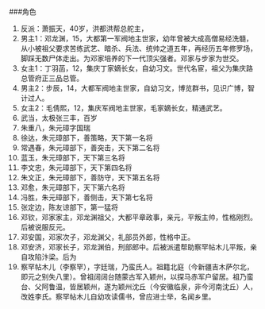 ###角色
1. 反派：萧振天，40岁，洪都洪帮总舵主，
2. 男主1：邓龙渊，15，大都第一军阀地主世家，幼年曾被大成高僧易经洗髓，从小被祖父要求苦练武艺、暗杀、兵法、统帅之道五年，再经历五年修罗场，脚踩无数尸体走出。为邓家培养的下一代顶尖强者。邓家与步家为世交。
3. 女主1：丁羽菡，12，集庆丁家嫡长女，自幼习文。世代名宦，祖父为集庆路总管府正三品总管。
4. 男主2：步辰，14，大都军阀地主世家，自幼习文，博览群书，见识广博，智计过人。
5. 女主2：毛倩熙，12，集庆军阀地主世家，毛家嫡长女，精通武艺。
6. 武当，太极张三丰，百岁
7. 朱重八，朱元璋字国瑞
8. 徐达，朱元璋部下，善策略，天下第一名将
9. 常遇春，朱元璋部下，善突击，天下第二名将
10. 蓝玉，朱元璋部下，天下第三名将
11. 李文忠，朱元璋部下，天下第四名将
12. 朱文正，朱元璋部下，善防守，天下第五名将
13. 邓愈，朱元璋部下，天下第六名将
14. 冯胜，朱元璋部下，善侧击，天下第七名将
15. 张定边，陈友谅部下，第一猛将
16. 邓钦，邓家家主，邓龙渊祖父，大都平章政事，亲元，平叛主帅，性格刚烈。后被说服反元。
17. 邓安国，邓家次子，邓龙渊父，礼部员外郎，性格中正。
18. 邓安济，邓家长子，邓龙渊伯，刑部郎中。后被派遣帮助察罕帖木儿平叛，亲自攻陷汴梁。后为
19. 察罕帖木儿（李察罕），字廷瑞，乃蛮氏人。祖籍北庭（今新疆吉木萨尔北，即元之别失八里）。曾祖阔阔台随蒙古军入颖州，以探马赤军户留居。祖乃蛮台、父阿鲁温，皆居颖州，遂为颖州沈丘（今安徽临泉，非今河南沈丘）人，改姓李氏。察罕帖木儿自幼攻读儒书，曾应进士举，名闻乡里。
